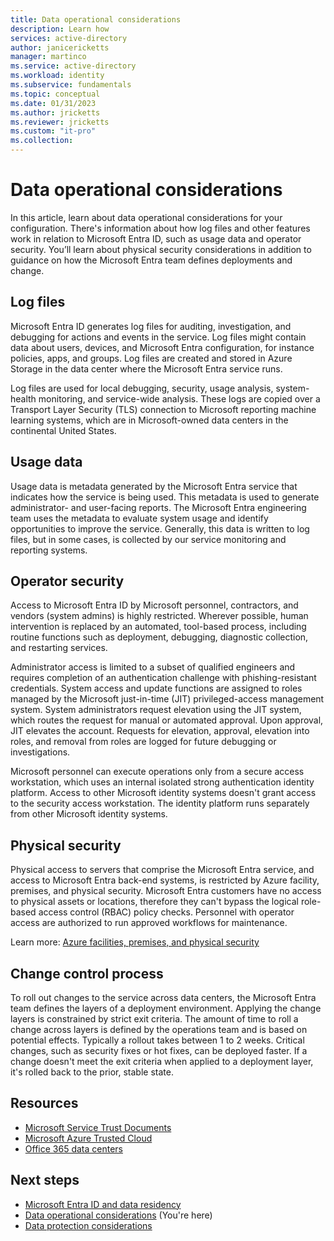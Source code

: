 ```yaml
---
title: Data operational considerations
description: Learn how 
services: active-directory
author: janicericketts
manager: martinco
ms.service: active-directory
ms.workload: identity
ms.subservice: fundamentals
ms.topic: conceptual
ms.date: 01/31/2023
ms.author: jricketts
ms.reviewer: jricketts
ms.custom: "it-pro"
ms.collection:
---
```


# Data operational considerations

In this article, learn about data operational considerations for your configuration. There's information about how log files and other features work in relation to Microsoft Entra ID, such as usage data and operator security. You’ll learn about physical security considerations in addition to guidance on how the Microsoft Entra team defines deployments and change. 

## Log files

Microsoft Entra ID generates log files for auditing, investigation, and debugging for actions and events in the service. Log files might contain data about users, devices, and Microsoft Entra configuration, for instance policies, apps, and groups. Log files are created and stored in Azure Storage in the data center where the Microsoft Entra service runs.  

Log files are used for local debugging, security, usage analysis, system-health monitoring, and service-wide analysis. These logs are copied over a Transport Layer Security (TLS) connection to Microsoft reporting machine learning systems, which are in Microsoft-owned data centers in the continental United States.  

## Usage data

Usage data is metadata generated by the Microsoft Entra service that indicates how the service is being used. This metadata is used to generate administrator- and user-facing reports. The Microsoft Entra engineering team uses the metadata to evaluate system usage and identify opportunities to improve the service. Generally, this data is written to log files, but in some cases, is collected by our service monitoring and reporting systems.  

## Operator security

Access to Microsoft Entra ID by Microsoft personnel, contractors, and vendors (system admins) is highly restricted. Wherever possible, human intervention is replaced by an automated, tool-based process, including routine functions such as deployment, debugging, diagnostic collection, and restarting services. 

Administrator access is limited to a subset of qualified engineers and requires completion of an authentication challenge with phishing-resistant credentials. System access and update functions are assigned to roles managed by the Microsoft just-in-time (JIT) privileged-access management system. System administrators request elevation using the JIT system, which routes the request for manual or automated approval. Upon approval, JIT elevates the account. Requests for elevation, approval, elevation into roles, and removal from roles are logged for future debugging or investigations.  

Microsoft personnel can execute operations only from a secure access workstation, which uses an internal isolated strong authentication identity platform. Access to other Microsoft identity systems doesn't grant access to the security access workstation. The identity platform runs separately from other Microsoft identity systems. 

## Physical security

Physical access to servers that comprise the Microsoft Entra service, and access to Microsoft Entra back-end systems, is restricted by Azure facility, premises, and physical security. Microsoft Entra customers have no access to physical assets or locations, therefore they can't bypass the logical role-based access control (RBAC) policy checks. Personnel with operator access are authorized to run approved workflows for maintenance.  

Learn more: [Azure facilities, premises, and physical security](/azure/security/fundamentals/physical-security)

## Change control process

To roll out changes to the service across data centers, the Microsoft Entra team defines the layers of a deployment environment. Applying the change layers is constrained by strict exit criteria. The amount of time to roll a change across layers is defined by the operations team and is based on potential effects. Typically a rollout takes between 1 to 2 weeks. Critical changes, such as security fixes or hot fixes, can be deployed faster. If a change doesn't meet the exit criteria when applied to a deployment layer, it's rolled back to the prior, stable state. 

## Resources

* [Microsoft Service Trust Documents](https://servicetrust.microsoft.com/Documents/TrustDocuments)
* [Microsoft Azure Trusted Cloud](https://azure.microsoft.com/explore/trusted-cloud/)
* [Office 365 data centers](https://social.technet.microsoft.com/wiki/contents/articles/37502.office-365-how-to-change-data-center-regions.aspx#Moving_Office_365_Data_Centers)

## Next steps

* [Microsoft Entra ID and data residency](data-residency.md)
* [Data operational considerations](data-operational-considerations.md) (You're here)
* [Data protection considerations](data-protection-considerations.md)
